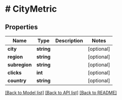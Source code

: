# # CityMetric

## Properties

Name | Type | Description | Notes
------------ | ------------- | ------------- | -------------
**city** | **string** |  | [optional]
**region** | **string** |  | [optional]
**subregion** | **string** |  | [optional]
**clicks** | **int** |  | [optional]
**country** | **string** |  | [optional]

[[Back to Model list]](../../README.md#models) [[Back to API list]](../../README.md#endpoints) [[Back to README]](../../README.md)
